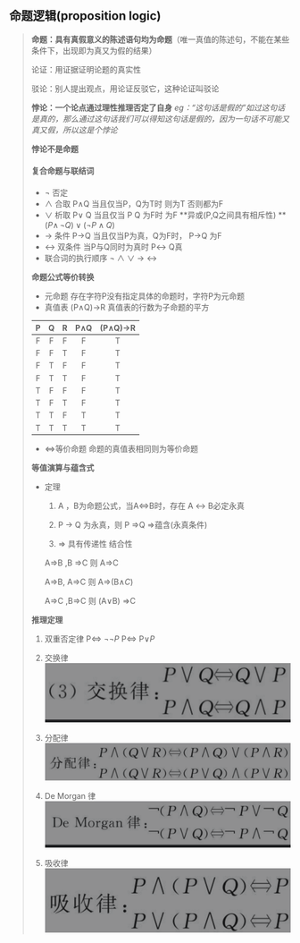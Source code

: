 ## 命题逻辑(proposition logic)

> **命题：具有真假意义的陈述语句均为命题**（唯一真值的陈述句，不能在某些条件下，出现即为真又为假的结果）
>
> 论证：用证据证明论题的真实性
>
> 驳论：别人提出观点，用论证反驳它，这种论证叫驳论
>
> **悖论：一个论点通过理性推理否定了自身** _eg：“这句话是假的”如过这句话是真的，那么通过这句话我们可以得知这句话是假的，因为一句话不可能又真又假，所以这是个悖论_
>
> **悖论不是命题**
>
> 
>
> #### 复合命题与联结词
>
> - $\lnot$   否定
> - $\land$ 合取  P$\land$Q 当且仅当P，Q为T时 则为T 否则都为F
> - $\lor$ 析取   P$\lor$ Q 当且仅当 P  Q 为F时 为F    **异或(P,Q之间具有相斥性) ** $(P\land\,\lnot Q)\lor(\lnot P\land Q)$
> - $\to$  条件  P$\to$Q 当且仅当P为真，Q为F时，  P$\to$Q 为F
> - $\leftrightarrow$ 双条件  当P与Q同时为真时  P$\leftrightarrow$ Q真
> - 联合词的执行顺序   $\lnot$   $\land$  $\lor$  $\to$  $\leftrightarrow$ 
>
> 
>
> **命题公式等价转换**
>
> - 元命题  存在字符P没有指定具体的命题时，字符P为元命题
> - 真值表  (P$\land$Q)$\to$R   真值表的行数为子命题的平方
>
> |  P   |  Q   |  R   | P$\land$Q | (P$\land$Q)$\to$R |
> | :--: | :--: | :--: | :-------: | :---------------: |
> |  F   |  F   |  F   |     F     |         T         |
> |  F   |  F   |  T   |     F     |         T         |
> |  F   |  T   |  F   |     F     |         T         |
> |  F   |  T   |  T   |     F     |         T         |
> |  T   |  F   |  F   |     F     |         T         |
> |  T   |  F   |  T   |     F     |         T         |
> |  T   |  T   |  F   |     T     |         T         |
> |  T   |  T   |  T   |     T     |         T         |
>
> - $\Leftrightarrow$等价命题   命题的真值表相同则为等价命题
>
> 
>
> **等值演算与蕴含式**
>
> - 定理
>
>   1. A ，B为命题公式，当A$\Leftrightarrow$B时，存在 A $\leftrightarrow$ B必定永真
>
>   2. P $\to$ Q 为永真，则 P $\Rightarrow$Q    $\Rightarrow$蕴含(永真条件)
>
>   3.  $\Rightarrow$ 具有传递性 结合性
>
>      A=>B ,B =>C 则 A=>C
>
>      A=>B, A=>C 则 A=>(B$\land C$)
>
>      A=>C ,B=>C 则 (A$\lor$B) =>C
>
> **推理定理**
>
> 1. 双重否定律  P$\Leftrightarrow$ $\lnot\lnot P$  P$\Leftrightarrow$ P$\lor P$
>
> 2. 交换律  <img src="image-20220102002709171.png" alt="image-20220102002709171" style="zoom:50%;" />
>
> 3. 分配律 ![image-20220102002814493](image-20220102002814493.png) 
>
> 4. De Morgan 律 ![image-20220102002845751](image-20220102002845751.png)
>
> 5. 吸收律 ![image-20220102002914971](image-20220102002914971.png) 
>
>    
>


